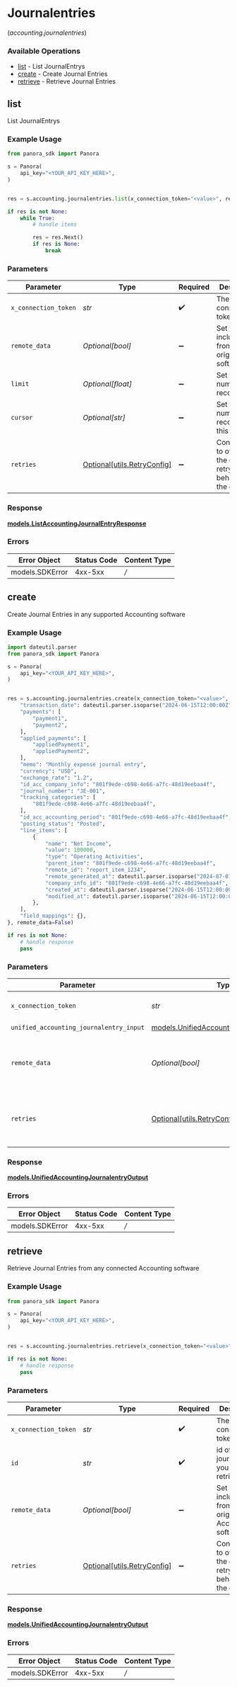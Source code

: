 # Journalentries
(*accounting.journalentries*)

### Available Operations

* [list](#list) - List  JournalEntrys
* [create](#create) - Create Journal Entries
* [retrieve](#retrieve) - Retrieve Journal Entries

## list

List  JournalEntrys

### Example Usage

```python
from panora_sdk import Panora

s = Panora(
    api_key="<YOUR_API_KEY_HERE>",
)


res = s.accounting.journalentries.list(x_connection_token="<value>", remote_data=True, limit=10, cursor="1b8b05bb-5273-4012-b520-8657b0b90874")

if res is not None:
    while True:
        # handle items

        res = res.Next()
        if res is None:
            break


```

### Parameters

| Parameter                                                           | Type                                                                | Required                                                            | Description                                                         | Example                                                             |
| ------------------------------------------------------------------- | ------------------------------------------------------------------- | ------------------------------------------------------------------- | ------------------------------------------------------------------- | ------------------------------------------------------------------- |
| `x_connection_token`                                                | *str*                                                               | :heavy_check_mark:                                                  | The connection token                                                |                                                                     |
| `remote_data`                                                       | *Optional[bool]*                                                    | :heavy_minus_sign:                                                  | Set to true to include data from the original software.             | true                                                                |
| `limit`                                                             | *Optional[float]*                                                   | :heavy_minus_sign:                                                  | Set to get the number of records.                                   | 10                                                                  |
| `cursor`                                                            | *Optional[str]*                                                     | :heavy_minus_sign:                                                  | Set to get the number of records after this cursor.                 | 1b8b05bb-5273-4012-b520-8657b0b90874                                |
| `retries`                                                           | [Optional[utils.RetryConfig]](../../models/utils/retryconfig.md)    | :heavy_minus_sign:                                                  | Configuration to override the default retry behavior of the client. |                                                                     |


### Response

**[models.ListAccountingJournalEntryResponse](../../models/listaccountingjournalentryresponse.md)**
### Errors

| Error Object    | Status Code     | Content Type    |
| --------------- | --------------- | --------------- |
| models.SDKError | 4xx-5xx         | */*             |

## create

Create Journal Entries in any supported Accounting software

### Example Usage

```python
import dateutil.parser
from panora_sdk import Panora

s = Panora(
    api_key="<YOUR_API_KEY_HERE>",
)


res = s.accounting.journalentries.create(x_connection_token="<value>", unified_accounting_journalentry_input={
    "transaction_date": dateutil.parser.isoparse("2024-06-15T12:00:00Z"),
    "payments": [
        "payment1",
        "payment2",
    ],
    "applied_payments": [
        "appliedPayment1",
        "appliedPayment2",
    ],
    "memo": "Monthly expense journal entry",
    "currency": "USD",
    "exchange_rate": "1.2",
    "id_acc_company_info": "801f9ede-c698-4e66-a7fc-48d19eebaa4f",
    "journal_number": "JE-001",
    "tracking_categories": [
        "801f9ede-c698-4e66-a7fc-48d19eebaa4f",
    ],
    "id_acc_accounting_period": "801f9ede-c698-4e66-a7fc-48d19eebaa4f",
    "posting_status": "Posted",
    "line_items": [
        {
            "name": "Net Income",
            "value": 100000,
            "type": "Operating Activities",
            "parent_item": "801f9ede-c698-4e66-a7fc-48d19eebaa4f",
            "remote_id": "report_item_1234",
            "remote_generated_at": dateutil.parser.isoparse("2024-07-01T12:00:00Z"),
            "company_info_id": "801f9ede-c698-4e66-a7fc-48d19eebaa4f",
            "created_at": dateutil.parser.isoparse("2024-06-15T12:00:00Z"),
            "modified_at": dateutil.parser.isoparse("2024-06-15T12:00:00Z"),
        },
    ],
    "field_mappings": {},
}, remote_data=False)

if res is not None:
    # handle response
    pass

```

### Parameters

| Parameter                                                                                       | Type                                                                                            | Required                                                                                        | Description                                                                                     | Example                                                                                         |
| ----------------------------------------------------------------------------------------------- | ----------------------------------------------------------------------------------------------- | ----------------------------------------------------------------------------------------------- | ----------------------------------------------------------------------------------------------- | ----------------------------------------------------------------------------------------------- |
| `x_connection_token`                                                                            | *str*                                                                                           | :heavy_check_mark:                                                                              | The connection token                                                                            |                                                                                                 |
| `unified_accounting_journalentry_input`                                                         | [models.UnifiedAccountingJournalentryInput](../../models/unifiedaccountingjournalentryinput.md) | :heavy_check_mark:                                                                              | N/A                                                                                             |                                                                                                 |
| `remote_data`                                                                                   | *Optional[bool]*                                                                                | :heavy_minus_sign:                                                                              | Set to true to include data from the original Accounting software.                              | false                                                                                           |
| `retries`                                                                                       | [Optional[utils.RetryConfig]](../../models/utils/retryconfig.md)                                | :heavy_minus_sign:                                                                              | Configuration to override the default retry behavior of the client.                             |                                                                                                 |


### Response

**[models.UnifiedAccountingJournalentryOutput](../../models/unifiedaccountingjournalentryoutput.md)**
### Errors

| Error Object    | Status Code     | Content Type    |
| --------------- | --------------- | --------------- |
| models.SDKError | 4xx-5xx         | */*             |

## retrieve

Retrieve Journal Entries from any connected Accounting software

### Example Usage

```python
from panora_sdk import Panora

s = Panora(
    api_key="<YOUR_API_KEY_HERE>",
)


res = s.accounting.journalentries.retrieve(x_connection_token="<value>", id="801f9ede-c698-4e66-a7fc-48d19eebaa4f", remote_data=False)

if res is not None:
    # handle response
    pass

```

### Parameters

| Parameter                                                           | Type                                                                | Required                                                            | Description                                                         | Example                                                             |
| ------------------------------------------------------------------- | ------------------------------------------------------------------- | ------------------------------------------------------------------- | ------------------------------------------------------------------- | ------------------------------------------------------------------- |
| `x_connection_token`                                                | *str*                                                               | :heavy_check_mark:                                                  | The connection token                                                |                                                                     |
| `id`                                                                | *str*                                                               | :heavy_check_mark:                                                  | id of the journalentry you want to retrieve.                        | 801f9ede-c698-4e66-a7fc-48d19eebaa4f                                |
| `remote_data`                                                       | *Optional[bool]*                                                    | :heavy_minus_sign:                                                  | Set to true to include data from the original Accounting software.  | false                                                               |
| `retries`                                                           | [Optional[utils.RetryConfig]](../../models/utils/retryconfig.md)    | :heavy_minus_sign:                                                  | Configuration to override the default retry behavior of the client. |                                                                     |


### Response

**[models.UnifiedAccountingJournalentryOutput](../../models/unifiedaccountingjournalentryoutput.md)**
### Errors

| Error Object    | Status Code     | Content Type    |
| --------------- | --------------- | --------------- |
| models.SDKError | 4xx-5xx         | */*             |
